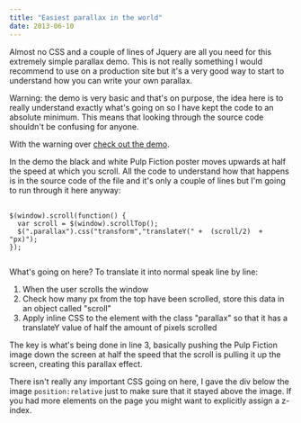 ```yaml
---
title: "Easiest parallax in the world"
date: 2013-06-10
---
```

<p>Almost no CSS and a couple of lines of Jquery are all you need for this
extremely simple parallax demo. This is not really something I would recommend
to use on a production site but it's a very good way to start to understand how
you can write your own parallax.</p>
<!--more-->
<p>Warning: the demo is very basic and that's on purpose, the idea here is to
really understand exactly what's going on so I have kept the code to an absolute
minimum. This means that looking through the source code shouldn't be confusing
for anyone.</p>

<p>With the warning over <a href="/demo/parallax.html" title="Check
out the parallax demo">check out the demo</a>.

<p> In the demo the black and white Pulp Fiction poster moves upwards at half
the speed at which you scroll. All the code to understand how that happens is in
the source code of the file and it's only a couple of lines but I'm going to run
through it here anyway: </p>

<pre>
  <code class="language-javascript">
$(window).scroll(function() {
  var scroll = $(window).scrollTop();
  $(&quot;.parallax&quot;).css(&quot;transform&quot;,&quot;translateY(&quot; +  (scroll/2)  + &quot;px)&quot;);
});
  </code>
</pre>

<p>What's going on here? To translate it into normal speak line by line:</p>
<ol> <li>When the user scrolls the window</li> <li>Check how many px from the
top have been scrolled, store this data in an object called "scroll"</li>
<li>Apply inline CSS to the element with the class "parallax" so that it has a
translateY value of half the amount of pixels scrolled </li> </ol>

<p>The key is what's being done in line 3, basically pushing the Pulp Fiction
image down the screen at half the speed that the scroll is pulling it up the
screen, creating this parallax effect. </p>

<p>There isn't really any important CSS going on here, I gave the div below the
image <code class="language-css">position:relative</code> just to make sure that
it stayed above the image. If you had more elements on the page you might want
to explicitly assign a z-index.</p>
